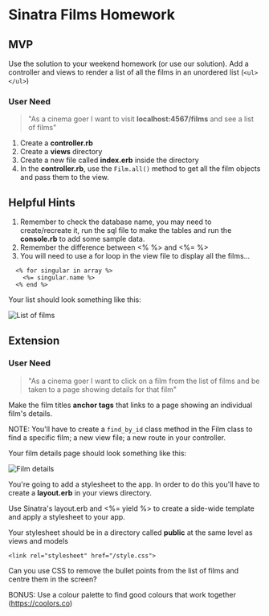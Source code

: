 # Sinatra Films Homework

## MVP

Use the solution to your weekend homework (or use our solution). Add a controller and views to render a list of all the films in an unordered list (`<ul></ul>`)

### User Need

> "As a cinema goer I want to visit **localhost:4567/films** and see a list of films"

1. Create a **controller.rb**
2. Create a **views** directory
3. Create a new file called **index.erb** inside the directory
4. In the **controller.rb**, use the `Film.all()` method to get all the film objects and pass them to the view.

## Helpful Hints

1. Remember to check the database name, you may need to create/recreate it, run the sql file to make the tables and run the **console.rb** to add some sample data.
2. Remember the difference between <% %> and <%= %>
3. You will need to use a for loop in the view file to display all the films...

```erb
  <% for singular in array %>
    <%= singular.name %>
  <% end %>
```

Your list should look something like this:

![List of films](sinatra_cinema_1.png)

## Extension

### User Need

> "As a cinema goer I want to click on a film from the list of films and be taken to a page showing details for that film"

Make the film titles **anchor tags** that links to a page showing an individual film's details.

NOTE: You'll have to create a `find_by_id` class method in the Film class to find a specific film; a new view file; a new route in your controller.

Your film details page should look something like this:

![Film details](sinatra_cinema_2.png)

You're going to add a stylesheet to the app. In order to do this you'll have to create a **layout.erb** in your views directory.

Use Sinatra's layout.erb and <%= yield %> to create a side-wide template and apply a stylesheet to your app.

Your stylesheet should be in a directory called **public** at the same level as views and models

```
<link rel="stylesheet" href="/style.css">
```

Can you use CSS to remove the bullet points from the list of films and centre them in the screen?

BONUS: Use a colour palette to find good colours that work together (https://coolors.co)
